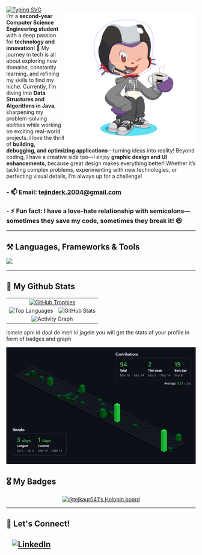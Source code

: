 
<br>

[![Typing SVG](https://readme-typing-svg.herokuapp.com?font=Noto+Sans+Display&weight=600&size=40&pause=600&color=F7F7F7&background=FFFFFF00&vCenter=true&random=false&width=503&height=65&lines=Hey+there+%F0%9F%91%8B!;I+am+Tejinder+Kaur;A+Tech+Explorer+%F0%9F%9A%80;Finding+My+Niche)](https://git.io/typing-svg)  
<img align="right" alt="Tejinder's Avatar" width="350px" src="tej_octocat.png" >
I’m a **second-year Computer Science Engineering student** with a deep passion for **technology and innovation**! 🚀 My journey in tech is all about exploring new domains, constantly learning, and refining my skills to find my niche. Currently, I’m diving into **Data Structures and Algorithms in Java**, sharpening my problem-solving abilities while working on exciting real-world projects. I love the thrill of **building, debugging, and optimizing applications**—turning ideas into reality! Beyond coding, I have a creative side too—I enjoy **graphic design and UI enhancements**, because great design makes everything better! Whether it’s tackling complex problems, experimenting with new technologies, or perfecting visual details, I’m always up for a challenge!



### - 📫 Email: **tejinderk.2004@gmail.com**  
### - ⚡ Fun fact: **I have a love-hate relationship with semicolons—sometimes they save my code, sometimes they break it! 😆**  


---

## ⚒️ Languages, Frameworks & Tools  
<p>
  <img src="https://skillicons.dev/icons?i=react,next,bootstrap,html,css,vscode,github,git,nodejs,postman,python,javascript,c,cpp,ubuntu,java" />
</p>

---

## 📝 My Github Stats
<table>
  <tr>
    <td colspan="2" align="center">
      <a href="https://github.com/ryo-ma/github-profile-trophy">
        <img src="https://github-profile-trophy.vercel.app/?username=Tejkaur04&theme=dracula" alt="GitHub Trophies" />
      </a>
    </td>
  </tr>
  <tr>
    <td align="center">
      <img src="https://github-readme-stats.vercel.app/api/top-langs?username=Tejkaur04&show_icons=true&locale=en&layout=donut&theme=radical" alt="Top Languages" />
    </td>
    <td align="center">
      <img src="https://github-readme-stats.vercel.app/api?username=Tejkaur04&show_icons=true&locale=en&theme=algolia" alt="GitHub Stats" />
    </td>
  </tr>
  <tr>
    <td colspan="2" align="center">
   <img src="https://github-readme-activity-graph.vercel.app/graph?username=Tejkaur04&radius=16&theme=high-contrast&area=true&order=5&custom_title=Activity%20Contributions%20Graph&line=00ff00&area_color=005f99&bg_color=000000&hide_border=true" alt="Activity Graph" />
    </td>
  </tr>
</table>

ismein apni id daal de meri ki jagein you will get the stats of your profile in form of badges and graph
<p align="center">
    <img src="contributions.jpg" alt="my github contributions">
  </a>
</p>



## 🎖️ My Badges  
<p align="center">
  <a href="https://holopin.io/@tejkaur041">
    <img src="https://holopin.me/tejkaur041" alt="@tejkaur041's Holopin board">
  </a>
</p>

---

## 🤝 Let's Connect!  
<!--<a href="https://your-portfolio-link.com" target="_blank">
    <img src="https://img.shields.io/badge/Portfolio-%23000000.svg?style=for-the-badge&logo=web&logoColor=white" alt="Portfolio">
</a>-->
&nbsp;&nbsp;
<a href="https://www.linkedin.com/in/tejinder-kaur-a9b19828a/" target="_blank">
    <img src="https://img.shields.io/badge/LinkedIn-%230077B5.svg?style=for-the-badge&logo=linkedin&logoColor=white" alt="LinkedIn">
</a>
---

<!--## Hi there 👋
# ✨ Hey there, I'm Tejinder! 👋  
 

## 😃 About Me  
- 🎓 Pursuing **Computer Science Engineering (CSE)** (2nd Year).  
- 🔥 Passionate about **learning new technologies** and **exploring domains**.  
- 🏗️ Building cool stuff, one **commit** at a time!  
- 💻 Currently focused on **Data Structures & Algorithms in Java**.  
- 🎨 Occasionally lost in **graphic design & UI tweaks**.-->  
<!--
**Tejkaur04/Tejkaur04** is a ✨ _special_ ✨ repository because its `README.md` (this file) appears on your GitHub profile.

Here are some ideas to get you started:

- 🔭 I’m currently working on ...
- 🌱 I’m currently learning ...
- 👯 I’m looking to collaborate on ...
- 🤔 I’m looking for help with ...
- 💬 Ask me about ...
- 📫 How to reach me: ...
- 😄 Pronouns: ...
- ⚡ Fun fact: ...
-->
